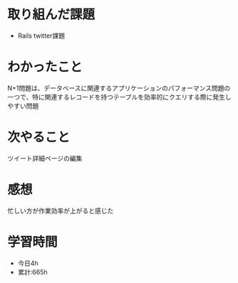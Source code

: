 # 取り組んだ課題
  - Rails twitter課題
# わかったこと
N+1問題は、データベースに関連するアプリケーションのパフォーマンス問題の一つで、特に関連するレコードを持つテーブルを効率的にクエリする際に発生しやすい問題


# 次やること
ツイート詳細ページの編集

# 感想
忙しい方が作業効率が上がると感じた

# 学習時間
- 今日4h
- 累計:665h